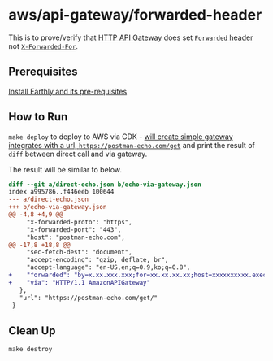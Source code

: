 # aws/api-gateway/forwarded-header
This is to prove/verify that [HTTP API Gateway](https://docs.aws.amazon.com/apigateway/latest/developerguide/http-api-develop.html#http-api-examples) does set [`Forwarded` header](https://developer.mozilla.org/en-US/docs/Web/HTTP/Headers/Forwarded) not [`X-Forwarded-For`](https://developer.mozilla.org/en-US/docs/Web/HTTP/Headers/X-Forwarded-For).

## Prerequisites
[Install Earthly and its pre-requisites](https://earthly.dev/get-earthly)

## How to Run

`make deploy` to deploy to AWS via CDK - [will create simple gateway integrates with a url, `https://postman-echo.com/get`](./cdk/forwarded-header/lib/forwarded-header-stack.ts) and print the result of `diff` between direct call and via gateway.

The result will be similar to below.

```diff
diff --git a/direct-echo.json b/echo-via-gateway.json
index a995786..f446eeb 100644
--- a/direct-echo.json
+++ b/echo-via-gateway.json
@@ -4,8 +4,9 @@
     "x-forwarded-proto": "https",
     "x-forwarded-port": "443",
     "host": "postman-echo.com",
@@ -17,8 +18,8 @@
     "sec-fetch-dest": "document",
     "accept-encoding": "gzip, deflate, br",
     "accept-language": "en-US,en;q=0.9,ko;q=0.8",
+    "forwarded": "by=x.xx.xxx.xxx;for=xx.xx.xx.xx;host=xxxxxxxxxx.execute-api.yy-yyyyyyy-1.amazonaws.com;proto=https",
+    "via": "HTTP/1.1 AmazonAPIGateway"
   },
   "url": "https://postman-echo.com/get/"
 }
```

## Clean Up

`make destroy`
